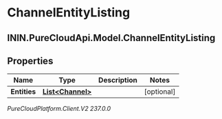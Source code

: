 # ChannelEntityListing

## ININ.PureCloudApi.Model.ChannelEntityListing

## Properties

|Name | Type | Description | Notes|
|------------ | ------------- | ------------- | -------------|
| **Entities** | [**List&lt;Channel&gt;**](Channel) |  | [optional] |



_PureCloudPlatform.Client.V2 237.0.0_
